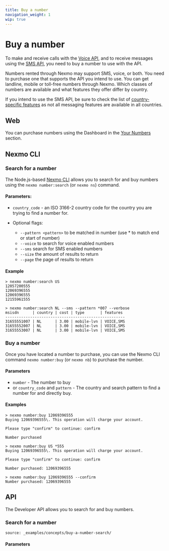 ```yaml
---
title: Buy a number
navigation_weight: 1
wip: true
---
```


# Buy a number

To make and receive calls with the [Voice API](/voice/), and to receive messages using the [SMS API](/sms/), you need to buy a number to use with the API.

Numbers rented through Nexmo may support SMS, voice, or both. You need to purchase one that supports the API you intend to use. You can get landline, mobile or toll-free numbers through Nexmo. Which classes of numbers are available and what features they offer differ by country.

If you intend to use the SMS API, be sure to check the list of [country-specific features](/messaging/sms/guides/global-messaging#country-specific-features) as not all messaging features are available in all countries.

## Web 

You can purchase numbers using the Dashboard in the [Your Numbers](https://dashboard.nexmo.com/your-numbers) section.

## Nexmo CLI

### Search for a number

The Node.js-based [Nexmo CLI](https://github.com/nexmo/nexmo-cli) allows you to search for and buy numbers using the `nexmo number:search` (or `nexmo ns`) command.

#### Parameters:

<!-- This section is borrowed from the README for nexmo-cli. -->

- `country_code` - an ISO 3166-2 country code for the country you are trying to find a number for.
- Optional flags:

  - `--pattern <pattern>` to be matched in number (use * to match end or start of number)
  - `--voice` to search for voice enabled numbers
  - `--sms` search for SMS enabled numbers
  - `--size` the amount of results to return
  - `--page` the page of results to return

#### Example

<!-- This section is borrowed from the README for nexmo-cli. -->

```
> nexmo number:search US
12057200555
12069396555
12069396555
12155961555

> nexmo number:search NL --sms --pattern *007 --verbose
msisdn      | country | cost | type       | features
-----------------------------------------------------
31655551007 | NL      | 3.00 | mobile-lvn | VOICE,SMS
31655552007 | NL      | 3.00 | mobile-lvn | VOICE,SMS
31655553007 | NL      | 3.00 | mobile-lvn | VOICE,SMS
```

### Buy a number

Once you have located a number to purchase, you can use the Nexmo CLI command `nexmo number:buy` (or `nexmo nb`) to purchase the number.

#### Parameters

<!-- This section is borrowed from the README for nexmo-cli. -->

- `number` - The number to buy
- or `country_code` and `pattern` - The country and search pattern to find a number for and directly buy.

#### Examples

<!-- This section is borrowed from the README for nexmo-cli. -->

```
> nexmo number:buy 12069396555
Buying 12069396555\. This operation will charge your account.

Please type "confirm" to continue: confirm

Number purchased

> nexmo number:buy US *555
Buying 12069396555\. This operation will charge your account.

Please type "confirm" to continue: confirm

Number purchased: 12069396555

> nexmo number:buy 12069396555 --confirm
Number purchased: 12069396555
```

## API

The Developer API allows you to search for and buy numbers.

### Search for a number

```tabbed_content
source: _examples/concepts/buy-a-number-search/
```

#### Parameters

